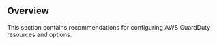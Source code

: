 ## Overview

This section contains recommendations for configuring AWS GuardDuty resources and options.